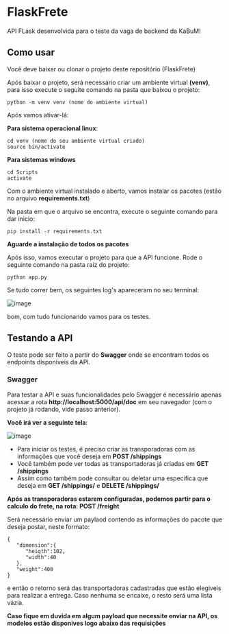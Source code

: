 # **FlaskFrete**
API FLask desenvolvida para o teste da vaga de backend da KaBuM!

## Como usar
Você deve baixar ou clonar o projeto deste repositório (FlaskFrete)

Após baixar o projeto, será necessário criar um ambiente virtual **(venv)**, para isso execute o seguite comando na pasta que baixou o projeto:
```
python -m venv venv (nome do ambiente virtual)
```
Após vamos ativar-lá:

**Para sistema operacional linux**:
```
cd venv (nome do seu ambiente virtual criado)
source bin/activate
```
**Para sistemas windows**
```
cd Scripts
activate
```
Com o ambiente virtual instalado e aberto, vamos instalar os pacotes (estão no arquivo **requirements.txt**)

Na pasta em que o arquivo se encontra, execute o seguinte comando para dar inicio:
```
pip install -r requirements.txt
```
**Aguarde a instalação de todos os pacotes**

Após isso, vamos executar o projeto para que a API funcione. Rode o seguinte comando na pasta raiz do projeto:
```
python app.py
```

Se tudo correr bem, os seguintes log's apareceram no seu terminal:

![image](https://user-images.githubusercontent.com/36650872/129263823-e3de0266-481d-4a9f-9702-d44243a481b4.png)

bom, com tudo funcionando vamos para os testes.

## Testando a API

O teste pode ser feito a partir do **Swagger** onde se encontram todos os endpoints disponíveis da API.

### Swagger
Para testar a API e suas funcionalidades pelo Swagger é necessário apenas acessar a rota **http://localhost:5000/api/doc** em seu navegador (com o projeto já rodando, vide passo anterior).

**Você irá ver a seguinte tela**:

![image](https://user-images.githubusercontent.com/36650872/129263903-6743d420-a457-4a9a-9dfa-8391dc2e8f4a.png)

- Para iniciar os testes, é preciso criar as transporadoras com as informações que você deseja em  **POST /shippings**
- Você também pode ver todas as transportadoras já criadas em **GET /shippings**
- Assim como também pode consultar ou deletar uma especifica que deseja em **GET /shippings/<id>** e **DELETE /shippings/<id>**

**Após as transporadoras estarem configuradas, podemos partir para o calculo do frete, na rota: POST /freight**

Será necessário enviar um paylaod contendo as informações do pacote que deseja postar, neste formato:
```
{
   "dimension":{
      "heigth":102,
      "width":40
   },
   "weight":400
}
```
e então o retorno será das transportadoras cadastradas que estão elegiveis para realizar a entrega. Caso nenhuma se encaixe, o resto será uma lista vázia.
  
**Caso fique em duvida em algum payload que necessite enviar na API, os modelos estão disponives logo abaixo das requisições**
